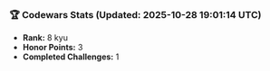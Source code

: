 ### 🏆 Codewars Stats (Updated: 2025-10-28 19:01:14 UTC)

- **Rank:** 8 kyu
- **Honor Points:** 3
- **Completed Challenges:** 1
